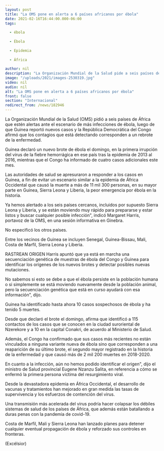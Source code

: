 ```yaml
---
layout: post
title: "La OMS pone en alerta a 6 países africanos por ébola"
date: 2021-02-16T16:44:00.000-06:00
tags:
  
  - ébola
  
  - Ébola
  
  - Epidemia
  
  - África
  
author: nil
description: "La Organización Mundial de la Salud pide a seis países de África que estén alertas ante el escenario de más infecciones de ébola, luego de los casos detectados en Guinea y el Congo"
image: "/uploads/2021/images-2530319.jpg"
video: nil
audio: nil
alt: "La OMS pone en alerta a 6 países africanos por ébola"
front: false
section: "Internacional"
redirect_from: /news/182946
---
```


La Organización Mundial de la Salud (OMS) pidió a seis países de África que estén alertas ante el escenario de más infecciones de ébola, luego de que Guinea reportó nuevos casos y la República Democrática del Congo afirmó que los contagios que está detectando corresponden a un rebrote de la enfermedad.

Guinea declaró un nuevo brote de ébola el domingo, en la primera irrupción del virus de la fiebre hemorrágica en ese país tras la epidemia de 2013 al 2016, mientras que el Congo ha informado de cuatro casos adicionales este mes.

Las autoridades de salud se apresuraron a responder a los casos en Guinea, a fin de evitar un escenario similar a la epidemia de África Occidental que causó la muerte a más de 11 mil 300 personas, en su mayor parte en Guinea, Sierra Leona y Liberia, la peor emergencia por ébola en la historia.

Ya hemos alertado a los seis países cercanos, incluidos por supuesto Sierra Leona y Liberia, y se están moviendo muy rápido para prepararse y estar listos y buscar cualquier posible infección", indicó Margaret Harris, portavoz de la OMS, en una sesión informativa en Ginebra.

No especificó los otros países.

Entre los vecinos de Guinea se incluyen Senegal, Guinea-Bissau, Mali, Costa de Marfil, Sierra Leona y Liberia.

RASTREAN ORIGEN
Harris apuntó que ya está en marcha una secuenciación genética de muestras de ébola del Congo y Guinea para identificar los orígenes de los nuevos brotes y detectar posibles nuevas mutaciones.

No sabemos si esto se debe a que el ébola persiste en la población humana o si simplemente se está moviendo nuevamente desde la población animal, pero la secuenciación genética que está en curso ayudará con esa información", dijo.

Guinea ha identificado hasta ahora 10 casos sospechosos de ébola y ha tenido 5 muertes.

Desde que declaró el brote el domingo, afirma que identificó a 115 contactos de los casos que se conocen en la ciudad suroriental de Nzerekore y a 10 en la capital Conakri, de acuerdo al Ministerio de Salud.

Además, el Congo ha confirmado que sus casos más recientes no están vinculados a ninguna variante nueva de ébola sino que corresponden a una reaparición de su último brote, el segundo mayor registrado en la historia de la enfermedad y que causó más de 2 mil 200 muertes en 2018-2020.

En cuanto a la infección, aún no hemos podido identificar el origen", dijo el ministro de Salud provincial Eugene Nzanzu Salita, en referencia a cómo se enfermó la primera persona víctima del resurgimiento viral.

Desde la devastadora epidemia en África Occidental, el desarrollo de vacunas y tratamientos han mejorado en gran medida las tasas de supervivencia y los esfuerzos de contención del virus.

Una transmisión más acelerada del virus podría hacer colapsar los débiles sistemas de salud de los países de África, que además están batallando a duras penas con la pandemia de covid-19.

Costa de Marfil, Mali y Sierra Leona han lanzado planes para detener cualquier eventual propagación de ébola y reforzado sus controles en fronteras.

(Excélsior)
